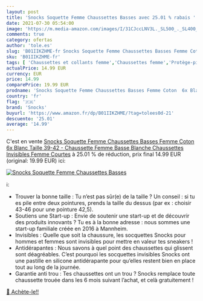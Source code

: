 ```yaml
---
layout: post
title: 'Snocks Soquette Femme Chaussettes Basses avec 25.01 % rabais '
date: 2021-07-30 05:54:00
image: 'https://m.media-amazon.com/images/I/31CJccLNV3L._SL500_._SL400_.jpg'
comments: true
category: ofertas
author: 'tole.es'
slug: 'B01IIKZHME-fr Snocks Soquette Femme Chaussettes Basses Femme Coton 6x...'
sku: 'B01IIKZHME-fr'
tags: [ 'Chaussettes et collants femme','Chaussettes femme','Protège-pieds et socquettes femme','Vêtements','Vêtements femme','snocks', ]
actualPrice: 14.99 EUR
currency: EUR
price: 14.99
comparePrice: 19.99 EUR
prodname: 'Snocks Soquette Femme Chaussettes Basses Femme Coton  6x Blanc Taille 39-42 - Chaussette Femme Basse Blanche Chaussettes Invisibles Femme Courtes'
country: 'fr'
flag: '🇫🇷'
brand: 'Snocks'
buyurl: 'https://www.amazon.fr/dp/B01IIKZHME/?tag=tolees0d-21'
descuento: '25.01'
average: '14.99'
---
```


C'est en vente [Snocks Soquette Femme Chaussettes Basses Femme Coton  6x Blanc Taille 39-42 - Chaussette Femme Basse Blanche Chaussettes Invisibles Femme Courtes](https://www.amazon.fr/dp/B01IIKZHME/?tag=tolees0d-21)  à  25.01 % de réduction, prix final  14.99 EUR (original: 19.99 EUR) ici:

[![Snocks Soquette Femme Chaussettes Basses](https://m.media-amazon.com/images/I/31CJccLNV3L._SL500_._SL400_.jpg)](https://www.amazon.fr/dp/B01IIKZHME/?tag=tolees0d-21)

ℹ️:

- Trouver la bonne taille : Tu n’est pas sûr(e) de la taille ? Un conseil : si tu es pile entre deux pointures, prends la taille du dessus (par ex : choisir 43-46 pour une pointure 42,5).
- Soutiens une Start-up : Envie de soutenir une start-up et de découvrir des produits innovants ? Tu es à la bonne adresse : nous sommes une start-up familiale créée en 2016 à Mannheim.
- Invisibles : Quelle que soit la chaussure, les socquettes Snocks pour hommes et femmes sont invisibles pour mettre en valeur tes sneakers !
- Antidérapantes : Nous savons à quel point des chaussettes qui glissent sont déagréables. C’est pourquoi les socquettes invisibles Snocks ont une pastille en silicone antidérapante pour qu’elles restent bien en place tout au long de la journée.
- Garantie anti trou : Tes chaussettes ont un trou ? Snocks remplace toute chaussette trouée dans les 6 mois suivant l’achat, et celà gratuitement !

[🛒 Achète-le!!](https://www.amazon.fr/dp/B01IIKZHME/?tag=tolees0d-21)

